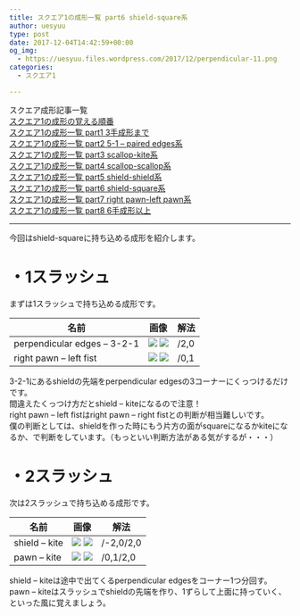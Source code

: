 ```yaml
---
title: スクエア1の成形一覧 part6 shield-square系
author: uesyuu
type: post
date: 2017-12-04T14:42:59+00:00
og_img:
  - https://uesyuu.files.wordpress.com/2017/12/perpendicular-11.png
categories:
  - スクエア1

---
```

スクエア成形記事一覧  
[スクエア1の成形の覚える順番][1]  
[スクエア1の成形一覧 part1 3手成形まで][2]  
[スクエア1の成形一覧 part2 5-1 &#8211; paired edges系][3]  
[スクエア1の成形一覧 part3 scallop-kite系][4]  
[スクエア1の成形一覧 part4 scallop-scallop系][5]  
[スクエア1の成形一覧 part5 shield-shield系][6]  
[スクエア1の成形一覧 part6 shield-square系][7]  
[スクエア1の成形一覧 part7 right pawn-left pawn系][8]  
[スクエア1の成形一覧 part8 6手成形以上][9]

* * *

今回はshield-squareに持ち込める成形を紹介します。

# ・1スラッシュ

まずは1スラッシュで持ち込める成形です。

|名前|画像|解法|
|--|--|--|
|perpendicular edges &#8211; 3-2-1|![](/images/2017/12/perpendicular-11.png) ![](/images/2017/12/3-2-1-2.png)|/2,0|
|right pawn &#8211; left fist|![](/images/2017/12/pawn-1-3.png) ![](/images/2017/12/fist-2-1.png)|/0,1|

3-2-1にあるshieldの先端をperpendicular edgesの3コーナーにくっつけるだけです。  
間違えたくっつけ方だとshield &#8211; kiteになるので注意！  
right pawn &#8211; left fistはright pawn &#8211; right fistとの判断が相当難しいです。  
僕の判断としては、shieldを作った時にもう片方の面がsquareになるかkiteになるか、で判断をしています。（もっといい判断方法がある気がするが・・・）

# ・2スラッシュ

次は2スラッシュで持ち込める成形です。

|名前|画像|解法|
|--|--|--|
|shield &#8211; kite|![](/images/2017/12/shield-4.png) ![](/images/2017/12/kite-11.png)|/-2,0/2,0|
|pawn &#8211; kite|![](/images/2017/12/pawn-1-2.png) ![](/images/2017/12/kite-3.png)|/0,1/2,0|

shield &#8211; kiteは途中で出てくるperpendicular edgesをコーナー1つ分回す。  
pawn &#8211; kiteはスラッシュでshieldの先端を作り、1ずらして上面に持っていく、といった風に覚えましょう。


[1]: /post/2017-12-04-order-when-you-learn-cubeshape
[2]: /post/2017-12-04-3-slice
[3]: /post/2017-12-04-5-1-paired-edges
[4]: /post/2017-12-04-scallop-kite
[5]: /post/2017-12-04-scallop-scallop
[6]: /post/2017-12-04-shield-shield
[7]: /post/2017-12-04-shield-square
[8]: /post/2017-12-04-right-pawn-left-pawn
[9]: /post/2017-12-04-6-slice
